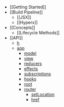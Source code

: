 * [[Getting Started]]
* [[Build Pipeline]]
  * [[JSX]]
  * [[Hyperx]]
* [[Concepts]]
  * [[Lifecycle Methods]]
* [[API]]
  * [h](#h)
  * [app](#app)
    * [model](#model)
    * [view](#view)
    * [reducers](#reducers)
    * [effects](#effects)
    * [subscriptions](#subscriptions)
    * [hooks](#hooks)
    * [root](#root)
    * [router](#router)
        * [setLocation](#setlocation)
        * [href](#href)

